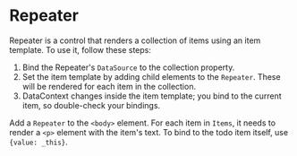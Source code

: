 ﻿---
Title: Repeater
CodeTask: /resources/030_todolist/30_repeater.dothtml.csx
---

# Repeater

Repeater is a control that renders a collection of items using an item template. To use it, follow these steps:

1. Bind the Repeater's `DataSource` to the collection property. 
2. Set the item template by adding child elements to the `Repeater`. These will be rendered for each item in the collection.
3. DataContext changes inside the item template; you bind to the current item, so double-check your bindings.

Add a `Repeater` to the `<body>` element. For each item in `Items`, it needs to render a `<p>` element with the item's text. To bind to the todo item itself, use `{value: _this}`.